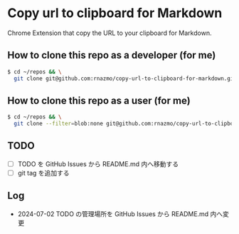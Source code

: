 # Copy url to clipboard for Markdown

Chrome Extension that copy the URL to your clipboard for Markdown.

## How to clone this repo as a developer (for me)

```sh
$ cd ~/repos && \
  git clone git@github.com:rnazmo/copy-url-to-clipboard-for-markdown.git

```

## How to clone this repo as a user (for me)

```sh
$ cd ~/repos && \
  git clone --filter=blob:none git@github.com:rnazmo/copy-url-to-clipboard-for-markdown.git

```

## TODO

- [ ] TODO を GitHub Issues から README.md 内へ移動する
- [ ] git tag を追加する

## Log

- 2024-07-02 TODO の管理場所を GitHub Issues から README.md 内へ変更
